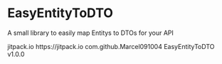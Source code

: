 # EasyEntityToDTO
A small library to easily map Entitys to DTOs for your API

<repositories>
  <repository>
    <id>jitpack.io</id>
    <url>https://jitpack.io</url>
  </repository>
</repositories>

<dependency>
  <groupId>com.github.Marcel091004</groupId>
  <artifactId>EasyEntityToDTO</artifactId>
  <version>v1.0.0</version>
</dependency>
